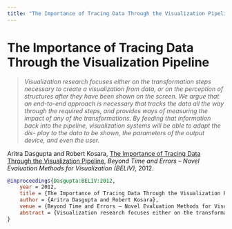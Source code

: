 ```yaml
---
title: "The Importance of Tracing Data Through the Visualization Pipeline"
---
```


# The Importance of Tracing Data Through the Visualization Pipeline

> _Visualization research focuses either on the transformation steps necessary to create a visualization from data, or on the perception of structures after they have been shown on the screen. We argue that an end-to-end approach is necessary that tracks the data all the way through the required steps, and provides ways of measuring the impact of any of the transformations. By feeding that information back into the pipeline, visualization systems will be able to adapt the dis- play to the data to be shown, the parameters of the output device, and even the user._

Aritra Dasgupta and Robert Kosara, <a href="https://media.eagereyes.org/papers/2012/Dasgupta-BELIV-2012.pdf" target="_blank">The Importance of Tracing Data Through the Visualization Pipeline</a>, _Beyond Time and Errors – Novel Evaluation Methods for Visualization (BELIV)_, 2012.


```bibtex
@inproceedings{Dasgupta:BELIV:2012,
	year = 2012,
	title = {The Importance of Tracing Data Through the Visualization Pipeline},
	author = {Aritra Dasgupta and Robert Kosara},
	venue = {Beyond Time and Errors – Novel Evaluation Methods for Visualization (BELIV)},
	abstract = {Visualization research focuses either on the transformation steps necessary to create a visualization from data, or on the perception of structures after they have been shown on the screen. We argue that an end-to-end approach is necessary that tracks the data all the way through the required steps, and provides ways of measuring the impact of any of the transformations. By feeding that information back into the pipeline, visualization systems will be able to adapt the dis- play to the data to be shown, the parameters of the output device, and even the user.},
}
```

